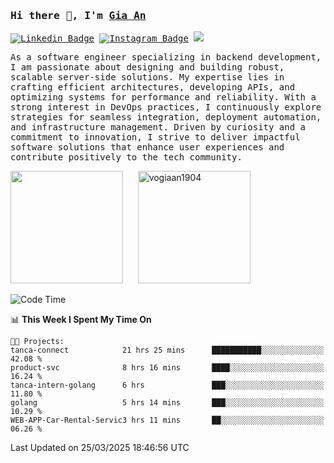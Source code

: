 ### <samp>Hi there 👋, I'm <a href="https://www.linkedin.com/in/vogiaan1904/" target="_blank">Gia An</a></samp>

<samp> [![Linkedin Badge](https://img.shields.io/badge/-LinkedIn-0e76a8?style=flat-square&logo=Linkedin&logoColor=white)](https://linkedin.com/in/vogiaan1904)
[![Instagram Badge](https://img.shields.io/badge/-Instagram-e4405f?style=flat-square&logo=Instagram&logoColor=white)](https://instagram.com/_.ja.ann_/) ![](https://komarev.com/ghpvc/?username=vogiaan1904&style=flat-square&base=100)</samp> 

<samp>As a software engineer specializing in backend development, I am passionate about designing and building robust, scalable server-side solutions. My expertise lies in crafting efficient architectures, developing APIs, and optimizing systems for performance and reliability. With a strong interest in DevOps practices, I continuously explore strategies for seamless integration, deployment automation, and infrastructure management. Driven by curiosity and a commitment to innovation, I strive to deliver impactful software solutions that enhance user experiences and contribute positively to the tech community.</samp>



<div>
  <img height="180em" src="https://github-readme-stats.vercel.app/api/top-langs/?username=vogiaan1904&show_icons=true&hide_border=true&layout=compact&langs_count=10&theme=transparent&include_orgs=true"/>
  &nbsp;&nbsp;&nbsp;&nbsp;
  <img height="180em" src="https://github-readme-stats.vercel.app/api?username=vogiaan1904&show_icons=true&hide_border=true&&count_private=true&include_all_commits=true&theme=transparent&locale=en" alt="vogiaan1904" />
</div>






<!--START_SECTION:waka-->
![Code Time](http://img.shields.io/badge/Code%20Time-647%20hrs%2055%20mins-blue)

📊 **This Week I Spent My Time On** 

```text
🐱‍💻 Projects: 
tanca-connect            21 hrs 25 mins      ███████████░░░░░░░░░░░░░░   42.08 % 
product-svc              8 hrs 16 mins       ████░░░░░░░░░░░░░░░░░░░░░   16.24 % 
tanca-intern-golang      6 hrs               ███░░░░░░░░░░░░░░░░░░░░░░   11.80 % 
golang                   5 hrs 14 mins       ███░░░░░░░░░░░░░░░░░░░░░░   10.29 % 
WEB-APP-Car-Rental-Servic3 hrs 11 mins       ██░░░░░░░░░░░░░░░░░░░░░░░   06.26 % 
```


 Last Updated on 25/03/2025 18:46:56 UTC
<!--END_SECTION:waka-->
